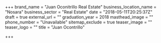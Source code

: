 +++
brand_name = "Juan Oconitrillo Real Estate"
business_location_name = "Nosara"
business_sector = "Real Estate"
date = "2018-05-11T20:25:37Z"
draft = true
external_url = ""
graduation_year = 2018
masthead_image = ""
phone_number = "Unavailable"
sitemap_exclude = true
teaser_image = ""
teaser_logo = ""
title = "Juan Ocontrillo"

+++
